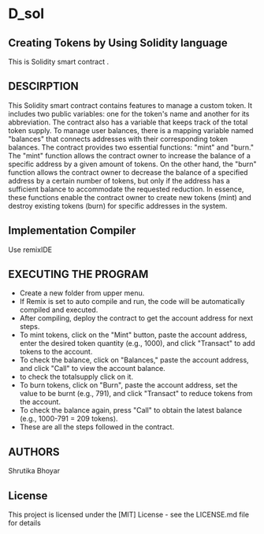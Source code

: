 # D_sol
## Creating Tokens by Using Solidity language
This is Solidity smart contract . 

## DESCIRPTION
This Solidity smart contract contains  features to manage a custom token. It includes two public variables: one for the token's name and another for its abbreviation. The contract also has a variable that keeps track of the total token supply. To manage user balances, there is a mapping variable named "balances" that connects addresses with their corresponding token balances.
The contract provides two essential functions: "mint" and "burn." The "mint" function allows the contract owner to increase the balance of a specific address by a given amount of tokens. On the other hand, the "burn" function allows the contract owner to decrease the balance of a specified address by a certain number of tokens, but only if the address has a sufficient balance to accommodate the requested reduction. In essence, these functions enable the contract owner to create new tokens (mint) and destroy existing tokens (burn) for specific addresses in the system.

## Implementation Compiler 
Use remixIDE 

## EXECUTING THE PROGRAM
* Create a new folder from upper menu.
* If Remix is set to auto compile and run, the code will be automatically compiled and executed. 
* After compiling, deploy the contract to get the account address for next steps.
* To mint tokens, click on the "Mint" button, paste the account address, enter the desired token quantity (e.g., 1000), and click "Transact" to add tokens to the account.
* To check the balance, click on "Balances," paste the account address, and click "Call" to view the account balance.
* to check the totalsupply click on it.
* To burn tokens, click on "Burn", paste the account address, set the value to be burnt (e.g., 791), and click "Transact" to reduce tokens from the account.
* To check the balance again, press "Call" to obtain the latest balance (e.g., 1000-791 = 209 tokens).
* These are all the steps followed in the contract.

## AUTHORS
Shrutika Bhoyar

## License
This project is licensed under the [MIT] License - see the LICENSE.md file for details
